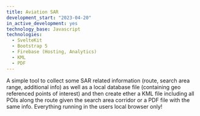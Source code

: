 ```yaml
---
title: Aviation SAR
development_start: "2023-04-20"
in_active_development: yes
technology_base: Javascript
technologies:
  - SvelteKit
  - Bootstrap 5
  - Firebase (Hosting, Analytics)
  - KML
  - PDF
---
```


A simple tool to collect some SAR related information (route, search area range, additional info) as well
as a local database file (containing geo referenced points of interest) and then create ether a KML file
including all POIs along the route given the search area corridor or a PDF file with the same info. Everything
running in the users local browser only!
